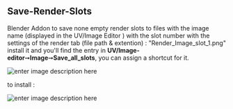 ## Save-Render-Slots
Blender Addon to save none empty render slots to files with the image name (displayed in the UV/Image Editor ) with the slot number with the settings of the render tab (file path & extention) :  "Render_Image_slot_1.png"
install it and you'll find the entry in **UV/Image-editor**➞**Image**➞**Save_all_slots**, you can assign a shortcut for it.

![enter image description here][2]

to install :

![enter image description here][3]


  [1]: https://www.dropbox.com/s/44qj7hobs1cfxm6/save%20slots.py?dl=0
  [2]: http://i.stack.imgur.com/B1jzd.png
  [3]: http://i.stack.imgur.com/XXJMO.png
